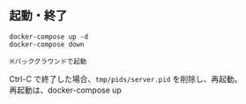 ## 起動・終了
```
docker-compose up -d
docker-compose down

※バックグラウンドで起動
```
Ctrl-C で終了した場合、```tmp/pids/server.pid``` を削除し、再起動。  
再起動は、docker-compose up

